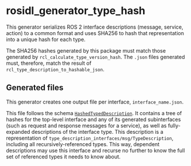 # rosidl_generator_type_hash

This generator serializes ROS 2 interface descriptions (message, service, action) to a common format and uses SHA256 to hash that representation into a unique hash for each type.

The SHA256 hashes generated by this package must match those generated by `rcl_calculate_type_version_hash`. The `.json` files generated must, therefore, match the result of `rcl_type_description_to_hashable_json`.

## Generated files

This generator creates one output file per interface, `interface_name.json`.

This file follows the schema [`HashedTypedDescription`](./resource/HashedTypeDescription.schema.json).
It contains a tree of hashes for the top-level interface and any of its generated subinterfaces (such as request and response messages for a service), as well as fully-expanded descriptions of the interface type.
This description is a representation of `type_description_interfaces/msg/TypeDescription`, including all recursively-referenced types.
This way, dependent descriptions may use this interface and recurse no further to know the full set of referenced types it needs to know about.
